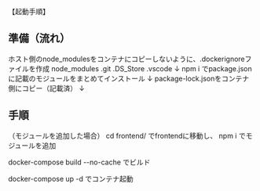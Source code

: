 【起動手順】

## 準備（流れ）
ホスト側のnode_modulesをコンテナにコピーしないように、.dockerignoreファイルを作成
node_modules
.git
.DS_Store
.vscode
↓
npm i
でpackage.jsonに記載のモジュールをまとめてインストール
↓
package-lock.jsonをコンテナ側にコピー（記載済）
↓

## 手順
（モジュールを追加した場合）
cd frontend/
でfrontendに移動し、
npm i
でモジュールを追加

docker-compose build --no-cache
でビルド

docker-compose up -d
でコンテナ起動